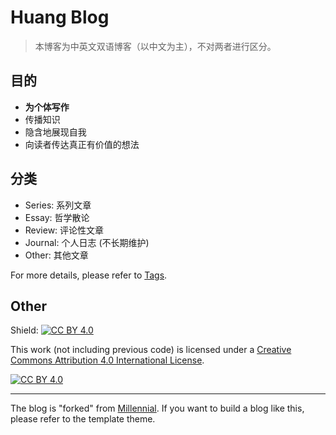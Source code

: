 # Huang Blog

> 本博客为中英文双语博客（以中文为主），不对两者进行区分。

## 目的

* **为个体写作**
* 传播知识
* 隐含地展现自我
* 向读者传达真正有价值的想法

## 分类

* Series:  系列文章
* Essay:   哲学散论
* Review:  评论性文章
* Journal: 个人日志 (不长期维护)
* Other:   其他文章

For more details, please refer to [Tags](https://huang-feiyu.github.io/tags).

## Other

Shield: [![CC BY 4.0][cc-by-shield]][cc-by]

This work (not including previous code) is licensed under a
[Creative Commons Attribution 4.0 International License][cc-by].

[![CC BY 4.0][cc-by-image]][cc-by]

[cc-by]: http://creativecommons.org/licenses/by/4.0/
[cc-by-image]: https://i.creativecommons.org/l/by/4.0/88x31.png
[cc-by-shield]: https://img.shields.io/badge/License-CC%20BY%204.0-lightgrey.svg

---

The blog is "forked" from [Millennial](https://github.com/LeNPaul/Millennial/).
If you want to build a blog like this, please refer to the template theme.

